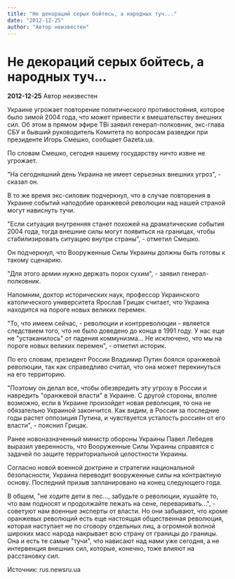 ```yaml
---
title: "Не декораций серых бойтесь, а народных туч..."
date: "2012-12-25"
author: "Автор неизвестен"
---
```


# Не декораций серых бойтесь, а народных туч...

**2012-12-25** Автор неизвестен

Украине угрожает повторение политического противостояния, которое было зимой 2004 года, что может привести к вмешательству внешних сил. Об этом в прямом эфире ТВi заявил генерал-полковник, экс-глава СБУ и бывший руководитель Комитета по вопросам разведки при президенте Игорь Смешко, сообщает Gazeta.ua.

По словам Смешко, сегодня нашему государству ничто извне не угрожает.

 "На сегодняшний день Украина не имеет серьезных внешних угроз", - сказал он.

В то же время экс-силовик подчеркнул, что в случае повторения в Украине событий наподобие оранжевой революции над нашей страной могут нависнуть тучи.

 "Если ситуация внутренняя станет похожей на драматические события 2004 года, тогда внешние силы могут появиться на границах, чтобы стабилизировать ситуацию внутри страны", - отметил Смешко.

Он подчеркнул, что Вооруженные Силы Украины должны быть готовы к такому сценарию.

 "Для этого армии нужно держать порох сухим", - заявил генерал-полковник.

Напомним, доктор исторических наук, профессор Украинского католического университета Ярослав Грицак считает, что Украина находится на пороге новых великих перемен.

 "То, что имеем сейчас, - революции и контрреволюции - является следствием того, что не было доведено до конца в 1991 году. У нас еще не "устаканилось" от падения коммунизма... Не исключено, что мы на пороге новых великих перемен", - отметил историк.

По его словам, президент России Владимир Путин боялся оранжевой революции, так как справедливо считал, что она может перекинуться на его территорию.

 "Поэтому он делал все, чтобы обезвредить эту угрозу в России и навредить "оранжевой власти" в Украине. С другой стороны, вполне возможно, если в Украине произойдет новая революция, то она не обязательно Украиной закончится. Как видим, в России за последние годы растет оппозиция Путина, и чувствуется усталость россиян от его власти", - пояснил Грицак.

Ранее новоназначенный министр обороны Украины Павел Лебедев выразил уверенность, что Вооруженные Силы Украины справятся с задачей по защите территориальной целостности Украины.

Согласно новой военной доктрине и стратегии национальной безопасности, Украина переводит вооруженные силы на контрактную основу. Последний призыв запланировано на конец следующего года.

В общем, "не ходите дети в лес..., забудьте о революции, кушайте то, что вам подносят и продолжайте лежать на сене, переваривать...", - советуют нам военные эксперты от власти. Но они забывают, что кроме оранжевых революций есть еще настоящая общественная революция, которая наступает не по сговору отдельных лиц, а огромной волной широких масс народа накрывает всю страну от границы до границы. Она и есть те самые "тучи", что нависают над нами уже сегодня, а не интервенция внешних сил, которые, конечно, тоже влияют на расстановку сил.

Источник: rus.newsru.ua